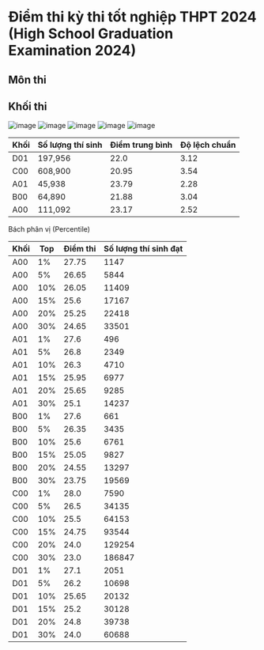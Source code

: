 # Điểm thi kỳ thi tốt nghiệp THPT 2024 (High School Graduation Examination 2024)

## Môn thi

## Khối thi

![image](https://github.com/user-attachments/assets/c7523f8e-034c-463a-bf18-24341b24b795)
![image](https://github.com/user-attachments/assets/38ff5a6f-8124-4762-be14-9d5ca899533c)
![image](https://github.com/user-attachments/assets/d34d93ca-34bd-4420-ac82-a16dcbf8070d)
![image](https://github.com/user-attachments/assets/326ea752-4429-413f-b066-14f4ca4eabe5)
![image](https://github.com/user-attachments/assets/237ec2fb-ec22-4aac-8224-e81850920c26)

|Khối|Số lượng thí sinh|Điểm trung bình|Độ lệch chuẩn|
|-|-|-|-
|D01 |197,956 |22.0 |3.12
|C00 |608,900 |20.95 |3.54
|A01 |45,938  |23.79 |2.28
|B00 |64,890  |21.88 |3.04
|A00 |111,092 |23.17 |2.52

Bách phân vị (Percentile)

|Khối|Top|Điểm thi|Số lượng thí sinh đạt|
|-|-|-|-
|A00|1%|27.75| 1147
|A00|5%|26.65| 5844
|A00|10%|26.05| 11409
|A00|15%|25.6 |17167
|A00|20%|25.25| 22418
|A00|30%|24.65| 33501
|A01|1%|27.6 |496
|A01|5%|26.8 |2349
|A01|10%|26.3 |4710
|A01|15%|25.95 |6977
|A01|20%|25.65 |9285
|A01|30%|25.1 |14237
|B00|1%|27.6 |661
|B00|5%|26.35 |3435
|B00|10%|25.6 |6761
|B00|15%|25.05 |9827
|B00|20%|24.55 |13297
|B00|30%|23.75 |19569
|C00|1%|28.0 |7590
|C00|5%|26.5 |34135
|C00|10%|25.5 |64153
|C00|15%|24.75 |93544
|C00|20%|24.0 |129254
|C00|30%|23.0 |186847
|D01|1%|27.1 |2051
|D01|5%|26.2 |10698
|D01|10%|25.65| 20132
|D01|15%|25.2 |30128
|D01|20%|24.8 |39738
|D01|30%|24.0 |60688
